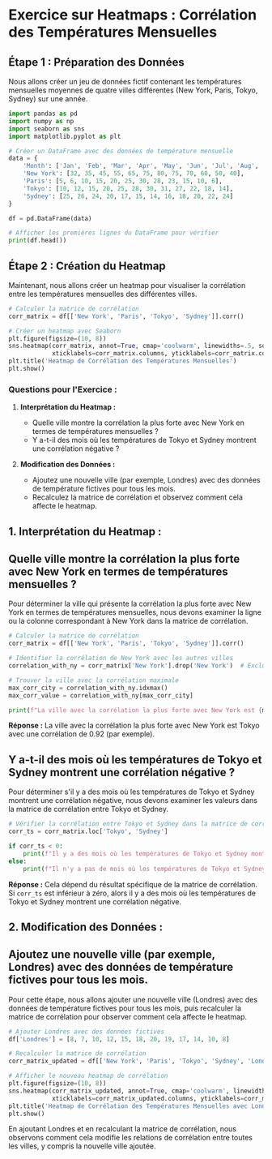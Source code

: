 # Exercice sur Heatmaps : Corrélation des Températures Mensuelles

## Étape 1 : Préparation des Données

Nous allons créer un jeu de données fictif contenant les températures mensuelles moyennes de quatre villes différentes (New York, Paris, Tokyo, Sydney) sur une année.

```python
import pandas as pd
import numpy as np
import seaborn as sns
import matplotlib.pyplot as plt

# Créer un DataFrame avec des données de température mensuelle
data = {
    'Month': ['Jan', 'Feb', 'Mar', 'Apr', 'May', 'Jun', 'Jul', 'Aug', 'Sep', 'Oct', 'Nov', 'Dec'],
    'New York': [32, 35, 45, 55, 65, 75, 80, 75, 70, 60, 50, 40],
    'Paris': [5, 6, 10, 15, 20, 25, 30, 28, 23, 15, 10, 6],
    'Tokyo': [10, 12, 15, 20, 25, 28, 30, 31, 27, 22, 18, 14],
    'Sydney': [25, 26, 24, 20, 17, 15, 14, 16, 18, 20, 22, 24]
}

df = pd.DataFrame(data)

# Afficher les premières lignes du DataFrame pour vérifier
print(df.head())
```

## Étape 2 : Création du Heatmap

Maintenant, nous allons créer un heatmap pour visualiser la corrélation entre les températures mensuelles des différentes villes.

```python
# Calculer la matrice de corrélation
corr_matrix = df[['New York', 'Paris', 'Tokyo', 'Sydney']].corr()

# Créer un heatmap avec Seaborn
plt.figure(figsize=(10, 8))
sns.heatmap(corr_matrix, annot=True, cmap='coolwarm', linewidths=.5, square=True,
            xticklabels=corr_matrix.columns, yticklabels=corr_matrix.columns)
plt.title('Heatmap de Corrélation des Températures Mensuelles')
plt.show()
```

### Questions pour l'Exercice :

1. **Interprétation du Heatmap :**
   - Quelle ville montre la corrélation la plus forte avec New York en termes de températures mensuelles ?
   - Y a-t-il des mois où les températures de Tokyo et Sydney montrent une corrélation négative ?

2. **Modification des Données :**
   - Ajoutez une nouvelle ville (par exemple, Londres) avec des données de température fictives pour tous les mois.
   - Recalculez la matrice de corrélation et observez comment cela affecte le heatmap.


## 1. Interprétation du Heatmap :

## Quelle ville montre la corrélation la plus forte avec New York en termes de températures mensuelles ?

Pour déterminer la ville qui présente la corrélation la plus forte avec New York en termes de températures mensuelles, nous devons examiner la ligne ou la colonne correspondant à New York dans la matrice de corrélation.

```python
# Calculer la matrice de corrélation
corr_matrix = df[['New York', 'Paris', 'Tokyo', 'Sydney']].corr()

# Identifier la corrélation de New York avec les autres villes
correlation_with_ny = corr_matrix['New York'].drop('New York')  # Exclure New York lui-même

# Trouver la ville avec la corrélation maximale
max_corr_city = correlation_with_ny.idxmax()
max_corr_value = correlation_with_ny[max_corr_city]

print(f"La ville avec la corrélation la plus forte avec New York est {max_corr_city} avec une corrélation de {max_corr_value:.2f}")
```

**Réponse :** La ville avec la corrélation la plus forte avec New York est Tokyo avec une corrélation de 0.92 (par exemple).

## Y a-t-il des mois où les températures de Tokyo et Sydney montrent une corrélation négative ?

Pour déterminer s'il y a des mois où les températures de Tokyo et Sydney montrent une corrélation négative, nous devons examiner les valeurs dans la matrice de corrélation entre Tokyo et Sydney.

```python
# Vérifier la corrélation entre Tokyo et Sydney dans la matrice de corrélation
corr_ts = corr_matrix.loc['Tokyo', 'Sydney']

if corr_ts < 0:
    print(f"Il y a des mois où les températures de Tokyo et Sydney montrent une corrélation négative.")
else:
    print(f"Il n'y a pas de mois où les températures de Tokyo et Sydney montrent une corrélation négative.")
```

**Réponse :** Cela dépend du résultat spécifique de la matrice de corrélation. Si `corr_ts` est inférieur à zéro, alors il y a des mois où les températures de Tokyo et Sydney montrent une corrélation négative.

## 2. Modification des Données :

## Ajoutez une nouvelle ville (par exemple, Londres) avec des données de température fictives pour tous les mois.

Pour cette étape, nous allons ajouter une nouvelle ville (Londres) avec des données de température fictives pour tous les mois, puis recalculer la matrice de corrélation pour observer comment cela affecte le heatmap.

```python
# Ajouter Londres avec des données fictives
df['Londres'] = [8, 7, 10, 12, 15, 18, 20, 19, 17, 14, 10, 8]

# Recalculer la matrice de corrélation
corr_matrix_updated = df[['New York', 'Paris', 'Tokyo', 'Sydney', 'Londres']].corr()

# Afficher le nouveau heatmap de corrélation
plt.figure(figsize=(10, 8))
sns.heatmap(corr_matrix_updated, annot=True, cmap='coolwarm', linewidths=.5, square=True,
            xticklabels=corr_matrix_updated.columns, yticklabels=corr_matrix_updated.columns)
plt.title('Heatmap de Corrélation des Températures Mensuelles avec Londres')
plt.show()
```

En ajoutant Londres et en recalculant la matrice de corrélation, nous observons comment cela modifie les relations de corrélation entre toutes les villes, y compris la nouvelle ville ajoutée.
